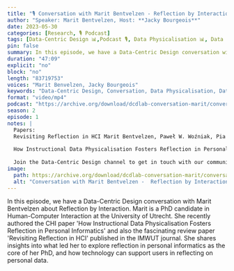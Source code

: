 ```yaml
---
title: "🎙️ Conversation with Marit Bentvelzen - Reflection by Interaction"
author: "Speaker: Marit Bentvelzen, Host: **Jacky Bourgeois**"
date: 2023-05-30
categories: [Research, 🎙️ Podcast]
tags: [Data-Centric Design 📊,Podcast 🎙️, Data Physicalisation 📊, Data Reflection 📊]
pin: false
summary: In this episode, we have a Data-Centric Design conversation with Marit Bentvelzen about Reflection by Interaction. Marit is a PhD candidate in Human-Computer Interaction at the University of Utrecht. She recently authored the CHI paper 'How Instructional Data Physicalisation Fosters Reflection in Personal Informatics' and also the fascinating review paper 'Revisiting Reflection in HCI' published in the IMWUT journal. She shares insights into what led her to explore reflection in personal informatics as the core of her PhD, and how technology can support users in reflecting on personal data.
duration: "47:09"
explicit: "no"
block: "no"
length: "83719753"
voices: "Marit Benvelzen, Jacky Bourgeois"
keywords: "Data-Centric Design, Conversation, Data Physicalisation, Data Reflection"
format: "video/mp4"
podcast: "https://archive.org/download/dcdlab-conversation-marit/conversation-marit.mp4"
season: 2
episode: 1
notes: |
  Papers:
  Revisiting Reflection in HCI Marit Bentvelzen, Paweł W. Woźniak, Pia S.F. Herbes, Evropi Stefanidi, and Jasmin Niess. IMWUT ‘22.
  
  How Instructional Data Physicalisation Fosters Reflection in Personal Informatics Marit Bentvelzen, Julia Dominiak, Jasmin Niess, Frederique Henraat, and Paweł W. Woźniak. CHI ‘23. 
  
  Join the Data-Centric Design channel to get in touch with our community: https://join.slack.com/t/data-centricdesign/shared_invite/zt-1izg8lchw-TYFzqOwMMCe2Ete9GHQfpQ"
image:
  path: https://archive.org/download/dcdlab-conversation-marit/conversation-marit.png
  alt: "Conversation with Marit Bentvelzen -  Reflection by Interaction"
---
```


In this episode, we have a Data-Centric Design conversation with Marit Bentvelzen about Reflection by Interaction. Marit is a PhD candidate in Human-Computer Interaction at the University of Utrecht. She recently authored the CHI paper 'How Instructional Data Physicalisation Fosters Reflection in Personal Informatics' and also the fascinating review paper 'Revisiting Reflection in HCI' published in the IMWUT journal. She shares insights into what led her to explore reflection in personal informatics as the core of her PhD, and how technology can support users in reflecting on personal data.